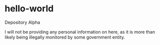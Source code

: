 # hello-world
Depository Alpha

I will not be providing any personal information on here, as it is more than likely being illegally monitored by some government entity.
